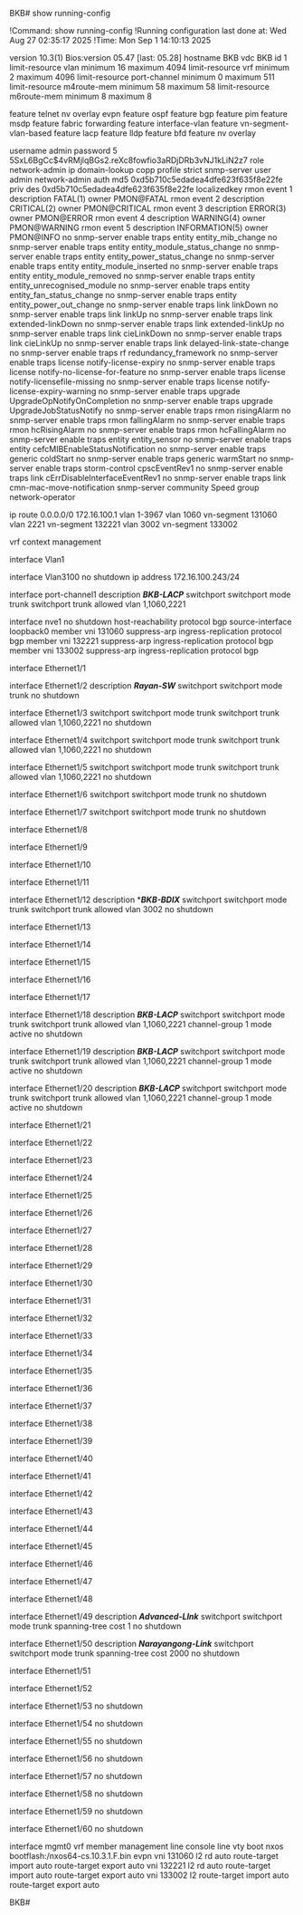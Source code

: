 BKB# show running-config

!Command: show running-config
!Running configuration last done at: Wed Aug 27 02:35:17 2025
!Time: Mon Sep  1 14:10:13 2025

version 10.3(1) Bios:version 05.47 [last: 05.28]
hostname BKB
vdc BKB id 1
  limit-resource vlan minimum 16 maximum 4094
  limit-resource vrf minimum 2 maximum 4096
  limit-resource port-channel minimum 0 maximum 511
  limit-resource m4route-mem minimum 58 maximum 58
  limit-resource m6route-mem minimum 8 maximum 8

feature telnet
nv overlay evpn
feature ospf
feature bgp
feature pim
feature msdp
feature fabric forwarding
feature interface-vlan
feature vn-segment-vlan-based
feature lacp
feature lldp
feature bfd
feature nv overlay

username admin password 5 $5$SxL6BgCc$4vRMjlqBGs2.reXc8fowfio3aRDjDRb3vNJ1kLiN2z7  role network-admin
ip domain-lookup
copp profile strict
snmp-server user admin network-admin auth md5 0xd5b710c5edadea4dfe623f635f8e22fe priv des 0xd5b710c5edadea4dfe623f635f8e22fe localizedkey
rmon event 1 description FATAL(1) owner PMON@FATAL
rmon event 2 description CRITICAL(2) owner PMON@CRITICAL
rmon event 3 description ERROR(3) owner PMON@ERROR
rmon event 4 description WARNING(4) owner PMON@WARNING
rmon event 5 description INFORMATION(5) owner PMON@INFO
no snmp-server enable traps entity entity_mib_change
no snmp-server enable traps entity entity_module_status_change
no snmp-server enable traps entity entity_power_status_change
no snmp-server enable traps entity entity_module_inserted
no snmp-server enable traps entity entity_module_removed
no snmp-server enable traps entity entity_unrecognised_module
no snmp-server enable traps entity entity_fan_status_change
no snmp-server enable traps entity entity_power_out_change
no snmp-server enable traps link linkDown
no snmp-server enable traps link linkUp
no snmp-server enable traps link extended-linkDown
no snmp-server enable traps link extended-linkUp
no snmp-server enable traps link cieLinkDown
no snmp-server enable traps link cieLinkUp
no snmp-server enable traps link delayed-link-state-change
no snmp-server enable traps rf redundancy_framework
no snmp-server enable traps license notify-license-expiry
no snmp-server enable traps license notify-no-license-for-feature
no snmp-server enable traps license notify-licensefile-missing
no snmp-server enable traps license notify-license-expiry-warning
no snmp-server enable traps upgrade UpgradeOpNotifyOnCompletion
no snmp-server enable traps upgrade UpgradeJobStatusNotify
no snmp-server enable traps rmon risingAlarm
no snmp-server enable traps rmon fallingAlarm
no snmp-server enable traps rmon hcRisingAlarm
no snmp-server enable traps rmon hcFallingAlarm
no snmp-server enable traps entity entity_sensor
no snmp-server enable traps entity cefcMIBEnableStatusNotification
no snmp-server enable traps generic coldStart
no snmp-server enable traps generic warmStart
no snmp-server enable traps storm-control cpscEventRev1
no snmp-server enable traps link cErrDisableInterfaceEventRev1
no snmp-server enable traps link cmn-mac-move-notification
snmp-server community Speed group network-operator

ip route 0.0.0.0/0 172.16.100.1
vlan 1-3967
vlan 1060
  vn-segment 131060
vlan 2221
  vn-segment 132221
vlan 3002
  vn-segment 133002

vrf context management

interface Vlan1

interface Vlan3100
  no shutdown
  ip address 172.16.100.243/24

interface port-channel1
  description ***BKB-LACP***
  switchport
  switchport mode trunk
  switchport trunk allowed vlan 1,1060,2221

interface nve1
  no shutdown
  host-reachability protocol bgp
  source-interface loopback0
  member vni 131060
    suppress-arp
    ingress-replication protocol bgp
  member vni 132221
    suppress-arp
    ingress-replication protocol bgp
  member vni 133002
    suppress-arp
    ingress-replication protocol bgp

interface Ethernet1/1

interface Ethernet1/2
  description ***Rayan-SW***
  switchport
  switchport mode trunk
  no shutdown

interface Ethernet1/3
  switchport
  switchport mode trunk
  switchport trunk allowed vlan 1,1060,2221
  no shutdown

interface Ethernet1/4
  switchport
  switchport mode trunk
  switchport trunk allowed vlan 1,1060,2221
  no shutdown

interface Ethernet1/5
  switchport
  switchport mode trunk
  switchport trunk allowed vlan 1,1060,2221
  no shutdown

interface Ethernet1/6
  switchport
  switchport mode trunk
  no shutdown

interface Ethernet1/7
  switchport
  switchport mode trunk
  no shutdown

interface Ethernet1/8

interface Ethernet1/9

interface Ethernet1/10

interface Ethernet1/11

interface Ethernet1/12
  description ****BKB-BDIX***
  switchport
  switchport mode trunk
  switchport trunk allowed vlan 3002
  no shutdown

interface Ethernet1/13

interface Ethernet1/14

interface Ethernet1/15

interface Ethernet1/16

interface Ethernet1/17

interface Ethernet1/18
  description ***BKB-LACP***
  switchport
  switchport mode trunk
  switchport trunk allowed vlan 1,1060,2221
  channel-group 1 mode active
  no shutdown

interface Ethernet1/19
  description ***BKB-LACP***
  switchport
  switchport mode trunk
  switchport trunk allowed vlan 1,1060,2221
  channel-group 1 mode active
  no shutdown

interface Ethernet1/20
  description ***BKB-LACP***
  switchport
  switchport mode trunk
  switchport trunk allowed vlan 1,1060,2221
  channel-group 1 mode active
  no shutdown

interface Ethernet1/21

interface Ethernet1/22

interface Ethernet1/23

interface Ethernet1/24

interface Ethernet1/25

interface Ethernet1/26

interface Ethernet1/27

interface Ethernet1/28

interface Ethernet1/29

interface Ethernet1/30

interface Ethernet1/31

interface Ethernet1/32

interface Ethernet1/33

interface Ethernet1/34

interface Ethernet1/35

interface Ethernet1/36

interface Ethernet1/37

interface Ethernet1/38

interface Ethernet1/39

interface Ethernet1/40

interface Ethernet1/41

interface Ethernet1/42

interface Ethernet1/43

interface Ethernet1/44

interface Ethernet1/45

interface Ethernet1/46

interface Ethernet1/47

interface Ethernet1/48

interface Ethernet1/49
  description ***Advanced-LInk***
  switchport
  switchport mode trunk
  spanning-tree cost 1
  no shutdown

interface Ethernet1/50
  description ***Narayangong-Link***
  switchport
  switchport mode trunk
  spanning-tree cost 2000
  no shutdown

interface Ethernet1/51

interface Ethernet1/52

interface Ethernet1/53
  no shutdown

interface Ethernet1/54
  no shutdown

interface Ethernet1/55
  no shutdown

interface Ethernet1/56
  no shutdown

interface Ethernet1/57
  no shutdown

interface Ethernet1/58
  no shutdown

interface Ethernet1/59
  no shutdown

interface Ethernet1/60
  no shutdown

interface mgmt0
  vrf member management
line console
line vty
boot nxos bootflash:/nxos64-cs.10.3.1.F.bin
evpn
  vni 131060 l2
    rd auto
    route-target import auto
    route-target export auto
  vni 132221 l2
    rd auto
    route-target import auto
    route-target export auto
  vni 133002 l2
    route-target import auto
    route-target export auto



BKB#

